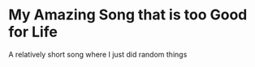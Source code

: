 # My Amazing Song that is too Good for Life

A relatively short song where I just did random things

